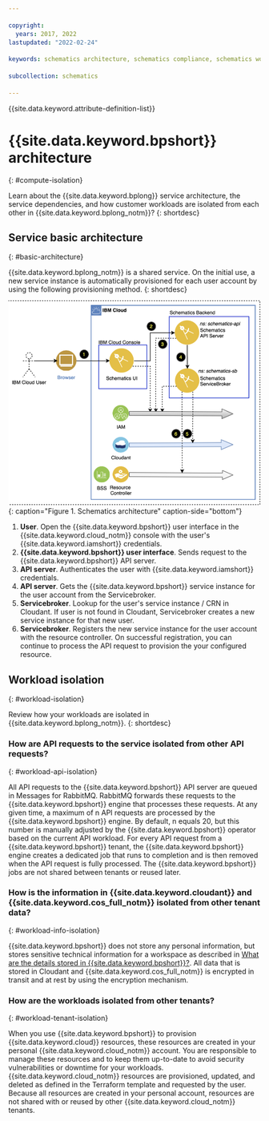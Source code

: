 ```yaml
---

copyright:
  years: 2017, 2022
lastupdated: "2022-02-24"

keywords: schematics architecture, schematics compliance, schematics workload isolation, schematics depdendencies

subcollection: schematics

---
```


{{site.data.keyword.attribute-definition-list}}

# {{site.data.keyword.bpshort}} architecture
{: #compute-isolation}

Learn about the {{site.data.keyword.bplong}} service architecture, the service dependencies, and how customer workloads are isolated from each other in {{site.data.keyword.bplong_notm}}?
{: shortdesc}

## Service basic architecture
{: #basic-architecture}

{{site.data.keyword.bplong_notm}} is a shared service. On the initial use, a new service instance is automatically provisioned for each user account by using the following provisioning method.
{: shortdesc}

![{{site.data.keyword.bpshort}} basic architecture](images/schematics_base_architecture.png){: caption="Figure 1. Schematics architecture" caption-side="bottom"}

1. **User**. Open the {{site.data.keyword.bpshort}} user interface in the {{site.data.keyword.cloud_notm}} console with the user's {{site.data.keyword.iamshort}} credentials.
2. **{{site.data.keyword.bpshort}} user interface**. Sends request to the {{site.data.keyword.bpshort}} API server.
3. **API server**. Authenticates the user with {{site.data.keyword.iamshort}} credentials.
4. **API server**. Gets the {{site.data.keyword.bpshort}} service instance for the user account from the Servicebroker.
5. **Servicebroker**. Lookup for the user's service instance / CRN in Cloudant. If user is not found in Cloudant, Servicebroker creates a new service instance for that new user.
6. **Servicebroker**. Registers the new service instance for the user account with the resource controller. On successful registration, you can continue to process the API request to provision the your configured resource.

## Workload isolation
{: #workload-isolation}

Review how your workloads are isolated in {{site.data.keyword.bplong_notm}}.
{: shortdesc}

### How are API requests to the service isolated from other API requests?
{: #workload-api-isolation}

All API requests to the {{site.data.keyword.bpshort}} API server are queued in Messages for RabbitMQ. RabbitMQ forwards these requests to the {{site.data.keyword.bpshort}} engine that processes these requests. At any given time, a maximum of n API requests are processed by the {{site.data.keyword.bpshort}} engine. By default, n equals 20, but this number is manually adjusted by the {{site.data.keyword.bpshort}} operator based on the current API workload. For every API request from a {{site.data.keyword.bpshort}} tenant, the {{site.data.keyword.bpshort}} engine creates a dedicated job that runs to completion and is then removed when the API request is fully processed. The {{site.data.keyword.bpshort}} jobs are not shared between tenants or reused later.

### How is the information in {{site.data.keyword.cloudant}} and {{site.data.keyword.cos_full_notm}} isolated from other tenant data?
{: #workload-info-isolation}

{{site.data.keyword.bpshort}} does not store any personal information, but stores sensitive technical information for a workspace as described in [What are the details stored in {{site.data.keyword.bpshort}}?](/docs/schematics?topic=schematics-secure-data#pi-data). All data that is stored in Cloudant and {{site.data.keyword.cos_full_notm}} is encrypted in transit and at rest by using the encryption mechanism.

### How are the workloads isolated from other tenants? 
{: #workload-tenant-isolation}

When you use {{site.data.keyword.bpshort}} to provision {{site.data.keyword.cloud}} resources, these resources are created in your personal {{site.data.keyword.cloud_notm}} account. You are responsible to manage these resources and to keep them up-to-date to avoid security vulnerabilities or downtime for your workloads. {{site.data.keyword.cloud_notm}} resources are provisioned, updated, and deleted as defined in the Terraform template and requested by the user. Because all resources are created in your personal account, resources are not shared with or reused by other {{site.data.keyword.cloud_notm}} tenants.
